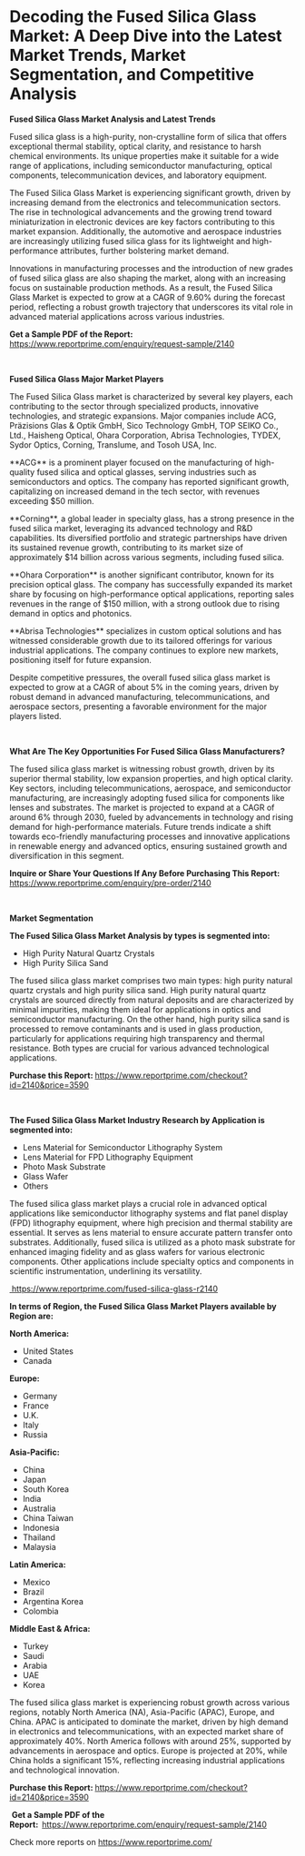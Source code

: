 <p><h1>Decoding the Fused Silica Glass Market: A Deep Dive into the Latest Market Trends, Market Segmentation, and Competitive Analysis</h1></p><p><strong>Fused Silica Glass Market Analysis and Latest Trends</strong></p>
<p><p>Fused silica glass is a high-purity, non-crystalline form of silica that offers exceptional thermal stability, optical clarity, and resistance to harsh chemical environments. Its unique properties make it suitable for a wide range of applications, including semiconductor manufacturing, optical components, telecommunication devices, and laboratory equipment. </p><p>The Fused Silica Glass Market is experiencing significant growth, driven by increasing demand from the electronics and telecommunication sectors. The rise in technological advancements and the growing trend toward miniaturization in electronic devices are key factors contributing to this market expansion. Additionally, the automotive and aerospace industries are increasingly utilizing fused silica glass for its lightweight and high-performance attributes, further bolstering market demand. </p><p>Innovations in manufacturing processes and the introduction of new grades of fused silica glass are also shaping the market, along with an increasing focus on sustainable production methods. As a result, the Fused Silica Glass Market is expected to grow at a CAGR of 9.60% during the forecast period, reflecting a robust growth trajectory that underscores its vital role in advanced material applications across various industries.</p></p>
<p><strong>Get a Sample PDF of the Report:&nbsp;</strong> <a href="https://www.reportprime.com/enquiry/request-sample/2140?utm_campaign=3501&utm_medium=2&utm_source=Github&utm_content=ia&utm_term=18032025&utm_id=fused-silica-glass">https://www.reportprime.com/enquiry/request-sample/2140</a></p>
<p>&nbsp;</p>
<p><strong>Fused Silica Glass Major Market Players</strong></p>
<p><p>The Fused Silica Glass market is characterized by several key players, each contributing to the sector through specialized products, innovative technologies, and strategic expansions. Major companies include ACG, Präzisions Glas & Optik GmbH, Sico Technology GmbH, TOP SEIKO Co., Ltd., Haisheng Optical, Ohara Corporation, Abrisa Technologies, TYDEX, Sydor Optics, Corning, Translume, and Tosoh USA, Inc.</p><p>**ACG** is a prominent player focused on the manufacturing of high-quality fused silica and optical glasses, serving industries such as semiconductors and optics. The company has reported significant growth, capitalizing on increased demand in the tech sector, with revenues exceeding $50 million.</p><p>**Corning**, a global leader in specialty glass, has a strong presence in the fused silica market, leveraging its advanced technology and R&D capabilities. Its diversified portfolio and strategic partnerships have driven its sustained revenue growth, contributing to its market size of approximately $14 billion across various segments, including fused silica.</p><p>**Ohara Corporation** is another significant contributor, known for its precision optical glass. The company has successfully expanded its market share by focusing on high-performance optical applications, reporting sales revenues in the range of $150 million, with a strong outlook due to rising demand in optics and photonics.</p><p>**Abrisa Technologies** specializes in custom optical solutions and has witnessed considerable growth due to its tailored offerings for various industrial applications. The company continues to explore new markets, positioning itself for future expansion.</p><p>Despite competitive pressures, the overall fused silica glass market is expected to grow at a CAGR of about 5% in the coming years, driven by robust demand in advanced manufacturing, telecommunications, and aerospace sectors, presenting a favorable environment for the major players listed.</p></p>
<p>&nbsp;</p>
<p><strong>What Are The Key Opportunities For Fused Silica Glass Manufacturers?</strong></p>
<p><p>The fused silica glass market is witnessing robust growth, driven by its superior thermal stability, low expansion properties, and high optical clarity. Key sectors, including telecommunications, aerospace, and semiconductor manufacturing, are increasingly adopting fused silica for components like lenses and substrates. The market is projected to expand at a CAGR of around 6% through 2030, fueled by advancements in technology and rising demand for high-performance materials. Future trends indicate a shift towards eco-friendly manufacturing processes and innovative applications in renewable energy and advanced optics, ensuring sustained growth and diversification in this segment.</p></p>
<p><strong>Inquire or Share Your Questions If Any Before Purchasing This Report:</strong> <a href="https://www.reportprime.com/enquiry/pre-order/2140?utm_campaign=3501&utm_medium=2&utm_source=Github&utm_content=ia&utm_term=18032025&utm_id=fused-silica-glass">https://www.reportprime.com/enquiry/pre-order/2140</a></p>
<p>&nbsp;</p>
<p><strong>Market Segmentation</strong></p>
<p><strong>The Fused Silica Glass Market Analysis by types is segmented into:</strong></p>
<p><ul><li>High Purity Natural Quartz Crystals</li><li>High Purity Silica Sand</li></ul></p>
<p><p>The fused silica glass market comprises two main types: high purity natural quartz crystals and high purity silica sand. High purity natural quartz crystals are sourced directly from natural deposits and are characterized by minimal impurities, making them ideal for applications in optics and semiconductor manufacturing. On the other hand, high purity silica sand is processed to remove contaminants and is used in glass production, particularly for applications requiring high transparency and thermal resistance. Both types are crucial for various advanced technological applications.</p></p>
<p><strong>Purchase this Report:&nbsp;</strong><a href="https://www.reportprime.com/checkout?id=2140&price=3590&utm_campaign=3501&utm_medium=2&utm_source=Github&utm_content=ia&utm_term=18032025&utm_id=fused-silica-glass">https://www.reportprime.com/checkout?id=2140&price=3590</a></p>
<p>&nbsp;</p>
<p><strong>The Fused Silica Glass Market Industry Research by Application is segmented into:</strong></p>
<p><ul><li>Lens Material for Semiconductor Lithography System</li><li>Lens Material for FPD Lithography Equipment</li><li>Photo Mask Substrate</li><li>Glass Wafer</li><li>Others</li></ul></p>
<p><p>The fused silica glass market plays a crucial role in advanced optical applications like semiconductor lithography systems and flat panel display (FPD) lithography equipment, where high precision and thermal stability are essential. It serves as lens material to ensure accurate pattern transfer onto substrates. Additionally, fused silica is utilized as a photo mask substrate for enhanced imaging fidelity and as glass wafers for various electronic components. Other applications include specialty optics and components in scientific instrumentation, underlining its versatility.</p></p>
<p><a href="https://www.reportprime.com/fused-silica-glass-r2140?utm_campaign=3501&utm_medium=2&utm_source=Github&utm_content=ia&utm_term=18032025&utm_id=fused-silica-glass">&nbsp;https://www.reportprime.com/fused-silica-glass-r2140</a></p>
<p><strong>In terms of Region, the Fused Silica Glass Market Players available by Region are:</strong></p>
<p>
    <p> <strong> North America: </strong>
        <ul>
            <li>United States</li>
            <li>Canada</li>
        </ul>
        </p> 
    <p> <strong> Europe: </strong>
        <ul>
            <li>Germany</li>
            <li>France</li>
            <li>U.K.</li>
            <li>Italy</li>
            <li>Russia</li>
        </ul>
        </p> 
    <p> <strong> Asia-Pacific: </strong>
        <ul>
            <li>China</li>
            <li>Japan</li>
            <li>South Korea</li>
            <li>India</li>
            <li>Australia</li>
            <li>China Taiwan</li>
            <li>Indonesia</li>
            <li>Thailand</li>
            <li>Malaysia</li>
        </ul>
        </p> 
    <p> <strong> Latin America: </strong>
        <ul>
            <li>Mexico</li>
            <li>Brazil</li>
            <li>Argentina Korea</li>
            <li>Colombia</li>
        </ul>
        </p> 
    <p> <strong> Middle East & Africa: </strong>
        <ul>
            <li>Turkey</li>
            <li>Saudi</li>
            <li>Arabia</li>
            <li>UAE</li>
            <li>Korea</li>
        </ul>
    </p>
    </p>
<p><p>The fused silica glass market is experiencing robust growth across various regions, notably North America (NA), Asia-Pacific (APAC), Europe, and China. APAC is anticipated to dominate the market, driven by high demand in electronics and telecommunications, with an expected market share of approximately 40%. North America follows with around 25%, supported by advancements in aerospace and optics. Europe is projected at 20%, while China holds a significant 15%, reflecting increasing industrial applications and technological innovation.</p></p>
<p><strong>Purchase this Report: </strong><a href="https://www.reportprime.com/checkout?id=2140&price=3590&utm_campaign=3501&utm_medium=2&utm_source=Github&utm_content=ia&utm_term=18032025&utm_id=fused-silica-glass">https://www.reportprime.com/checkout?id=2140&price=3590</a></p>
<p>&nbsp;<strong>Get a Sample PDF of the Report:&nbsp;&nbsp;</strong><a href="https://www.reportprime.com/enquiry/request-sample/2140?utm_campaign=3501&utm_medium=2&utm_source=Github&utm_content=ia&utm_term=18032025&utm_id=fused-silica-glass">https://www.reportprime.com/enquiry/request-sample/2140</a></p>
<p><strong></strong></p>
<p>Check more reports on <a href="https://www.reportprime.com/?utm_campaign=3501&utm_medium=2&utm_source=Github&utm_content=ia&utm_term=18032025&utm_id=fused-silica-glass">https://www.reportprime.com/</a></p>